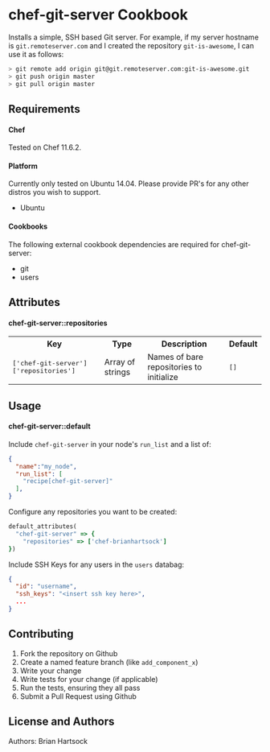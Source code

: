 chef-git-server Cookbook
========================
Installs a simple, SSH based Git server.  For example, if my server hostname is `git.remoteserver.com` and I created the repository `git-is-awesome`, I can use it as follows:

```bash
> git remote add origin git@git.remoteserver.com:git-is-awesome.git
> git push origin master
> git pull origin master
```

Requirements
------------

#### Chef

Tested on Chef 11.6.2.

#### Platform

Currently only tested on Ubuntu 14.04.  Please provide PR's for any other distros you wish to support.

* Ubuntu

#### Cookbooks
The following external cookbook dependencies are required for chef-git-server:

* git
* users


Attributes
----------

#### chef-git-server::repositories
<table>
  <tr>
    <th>Key</th>
    <th>Type</th>
    <th>Description</th>
    <th>Default</th>
  </tr>
  <tr>
    <td><tt>['chef-git-server']['repositories']</tt></td>
    <td>Array of strings</td>
    <td>Names of bare repositories to initialize</td>
    <td><tt>[]</tt></td>
  </tr>
</table>

Usage
-----

####  chef-git-server::default

Include `chef-git-server` in your node's `run_list` and a list of:

```json
{
  "name":"my_node",
  "run_list": [
    "recipe[chef-git-server]"
  ],
}
```
Configure any repositories you want to be created:

```ruby
default_attributes(
  "chef-git-server" => {
    "repositories" => ['chef-brianhartsock']
})
```

Include SSH Keys for any users in the `users` databag:

```json
{
  "id": "username",
  "ssh_keys": "<insert ssh key here>",
  ...
}
```

Contributing
------------
1. Fork the repository on Github
2. Create a named feature branch (like `add_component_x`)
3. Write your change
4. Write tests for your change (if applicable)
5. Run the tests, ensuring they all pass
6. Submit a Pull Request using Github

License and Authors
-------------------
Authors: Brian Hartsock
